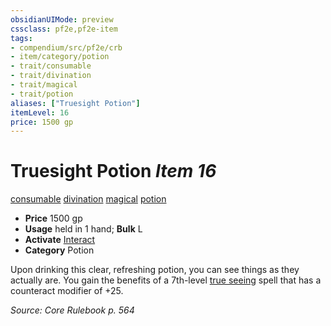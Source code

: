 ```yaml
---
obsidianUIMode: preview
cssclass: pf2e,pf2e-item
tags:
- compendium/src/pf2e/crb
- item/category/potion
- trait/consumable
- trait/divination
- trait/magical
- trait/potion
aliases: ["Truesight Potion"]
itemLevel: 16
price: 1500 gp
---
```

# Truesight Potion *Item 16*  
[consumable](../../../rules/traits/consumable.md)  [divination](../../../rules/traits/divination.md)  [magical](../../../rules/traits/magical.md)  [potion](../../../rules/traits/potion.md)  

- **Price** 1500 gp
- **Usage** held in 1 hand; **Bulk** L
- **Activate** [Interact](../../../rules/actions/interact.md)
- **Category** Potion

Upon drinking this clear, refreshing potion, you can see things as they actually are. You gain the benefits of a 7th-level [true seeing](../../spells/true-seeing.md) spell that has a counteract modifier of +25.

*Source: Core Rulebook p. 564*